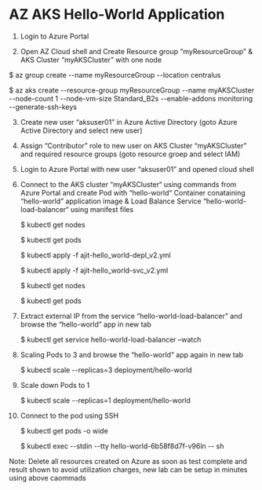 # AZ AKS Hello-World Application

1.	Login to Azure Portal

2.	Open AZ Cloud shell and Create Resource group “myResourceGroup” & AKS Cluster “myAKSCluster” with one node

   $ az group create --name myResourceGroup --location centralus 
   
   $ az aks create --resource-group myResourceGroup --name myAKSCluster --node-count 1 --node-vm-size Standard_B2s --enable-addons monitoring --generate-ssh-keys

3.	Create new user “aksuser01” in Azure Active Directory (goto Azure Active Directory and select new user)

4.	Assign “Contributor” role to new user on AKS Cluster “myAKSCluster” and required resource groups (goto resource groep and select IAM)

5.	Login to Azure Portal with new user “aksuser01” and opened cloud shell

6.	Connect to the AKS cluster “myAKSCluster“ using commands from Azure Portal and create Pod with “hello-world“ Container conataining  “hello-world” application image 
& Load Balance Service “hello-world-load-balancer“ using manifest files 

    $ kubectl get nodes

    $ kubectl get pods

    $ kubectl apply -f ajit-hello_world-depl_v2.yml

    $ kubectl apply -f ajit-hello_world-svc_v2.yml

    $ kubectl get nodes

    $ kubectl get pods

7.	Extract  external IP from the service “hello-world-load-balancer” and browse the “hello-world” app in new tab

    $ kubectl get service hello-world-load-balancer –watch

8.	Scaling Pods to 3 and browse the “hello-world” app again in new tab

    $ kubectl scale --replicas=3 deployment/hello-world

9.	Scale down Pods to 1 

    $ kubectl scale --replicas=1 deployment/hello-world
    
10. Connect to the pod using SSH

    $ kubectl get pods -o wide

    $ kubectl exec --stdin --tty hello-world-6b58f8d7f-v96ln -- sh
    
 
 Note: Delete all resources created on Azure as soon as test complete and result shown to avoid utilization charges, new lab can be setup in minutes using above caommads 
